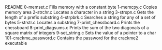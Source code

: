 README
0-memset.c Fills memory with a constant byte 1-memcpy.c Copies memory area 2-strchr.c Locates a character in a string 3-strspn.c Gets the length of a prefix substring 4-strpbrk.c Searches a string for any of a set of bytes 5-strstr.c Locates a substring 7-print_chessboard.c Prints the chessboard 8-print_diagsums.c Prints the sum of the two diagonals of a square matrix of integers 9-set_string.c Sets the value of a pointer to a char 101-crackme_password.c Contains the password for the crackme2 executable

